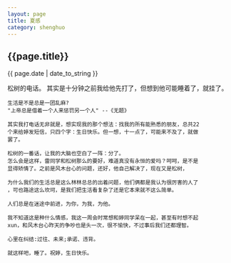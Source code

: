 ```yaml
---
layout: page
title: 夏感
category: shenghuo
---
```


<h2>{{page.title}}</h2>
<p>{{ page.date | date_to_string }}</p>
	松树的电话。
	其实是十分钟之前我给他先打了，但想到他可能睡着了，就挂了。
	
	生活是不是总是一团乱麻?
	"上帝总是借着一个人来惩罚另一个人" --《无题》
	
	其实我打电话无非就是，想实现我的那个想法：找我的所有能熟悉的朋友，总共22
	个来给婷发短信，只四个字：生日快乐。但一想，十一点了，可能来不及了，就做
	罢了。
	
	松树的一番话，让我的大脑也空白了一阵：分了。
	怎么会是这样，雷同学和松树那么的要好，难道真没有永恒的爱吗？呵呵，是不是
	显得矫情了。之前是风木台心的问题，还好，他自己解决了，现在又是松树，
	
	为什么我们的生活总是这么林林总总的出着问题，他们俩都是我认为很厉害的人了
	，可也路途这么坎坷，是我们把生活看复杂了还是它本来就不这么简单。
	
	人们总是在迷途中前进，为你，为我，为他。
	
	我不知道这是种什么情感，我这一周会时常想和婷同学呆在一起，甚至有时想不起
	xun，和风木台心昨天的争吵也是头一次，很不愉快，不过事后我们还都理智。
	
	心里在纠结:过往、未来;承诺、违背。
	
	就这样吧，睡了。祝婷，生日快乐。
